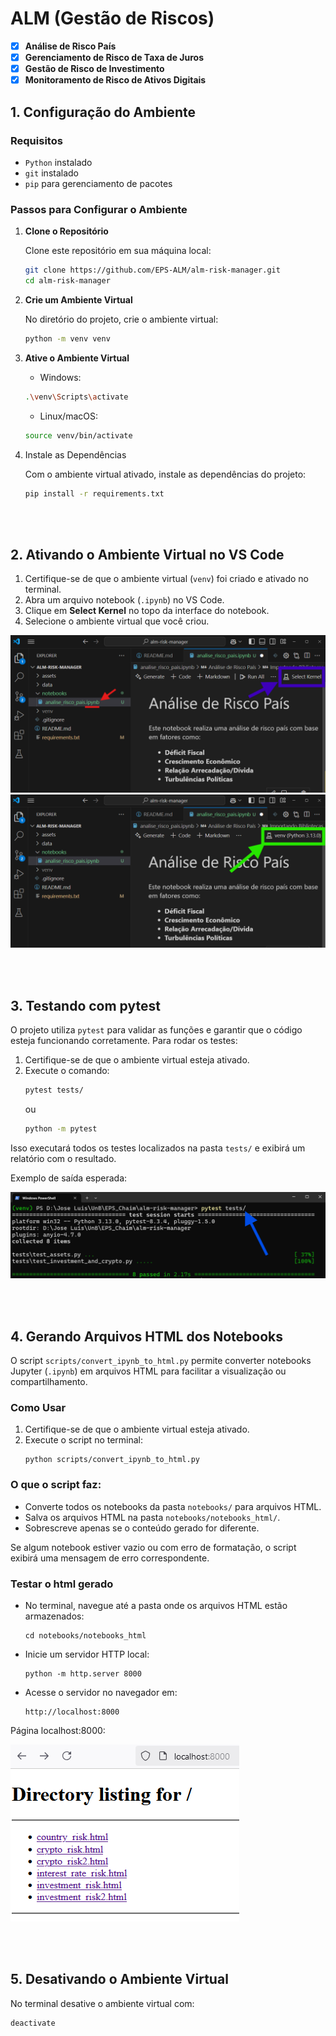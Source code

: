 # ALM (Gestão de Riscos)

- [x] **Análise de Risco País**
- [x] **Gerenciamento de Risco de Taxa de Juros**
- [x] **Gestão de Risco de Investimento**
- [x] **Monitoramento de Risco de Ativos Digitais**

## 1. Configuração do Ambiente

### Requisitos

- `Python` instalado
- `git` instalado
- `pip` para gerenciamento de pacotes

### Passos para Configurar o Ambiente

1. **Clone o Repositório** 

   Clone este repositório em sua máquina local:
   ```bash
   git clone https://github.com/EPS-ALM/alm-risk-manager.git
   cd alm-risk-manager
   ```

2. **Crie um Ambiente Virtual**

    No diretório do projeto, crie o ambiente virtual:
    ```bash
    python -m venv venv
    ```

3. **Ative o Ambiente Virtual**

    - Windows:
    ```bash
    .\venv\Scripts\activate
    ```

    - Linux/macOS:
    ```bash
    source venv/bin/activate
    ```

4. Instale as Dependências

    Com o ambiente virtual ativado, instale as dependências do projeto:
    ```bash
    pip install -r requirements.txt
    ```

<br></br>

## 2. Ativando o Ambiente Virtual no VS Code

1. Certifique-se de que o ambiente virtual (`venv`) foi criado e ativado no terminal.
2. Abra um arquivo notebook (`.ipynb`) no VS Code.
3. Clique em **Select Kernel** no topo da interface do notebook.
4. Selecione o ambiente virtual que você criou.

![Select Kernel](imgs/select-kernel.png)
![Select Kernel OK](imgs/select-kernel-ok.png)

<br></br>

## 3. Testando com pytest

O projeto utiliza `pytest` para validar as funções e garantir que o código esteja funcionando corretamente. Para rodar os testes:

1. Certifique-se de que o ambiente virtual esteja ativado.
2. Execute o comando:
    ```bash
    pytest tests/
    ```
    ou
    ```bash
    python -m pytest
    ```

Isso executará todos os testes localizados na pasta `tests/` e exibirá um relatório com o resultado.

Exemplo de saída esperada:

![Pytest](imgs/pytest.png)

<br></br>

## 4. Gerando Arquivos HTML dos Notebooks

O script `scripts/convert_ipynb_to_html.py` permite converter notebooks Jupyter (`.ipynb`) em arquivos HTML para facilitar a visualização ou compartilhamento.

### Como Usar

1. Certifique-se de que o ambiente virtual esteja ativado.
2. Execute o script no terminal:
    ```shell
    python scripts/convert_ipynb_to_html.py
    ```

### O que o script faz:
- Converte todos os notebooks da pasta `notebooks/` para arquivos HTML.
- Salva os arquivos HTML na pasta `notebooks/notebooks_html/`.
- Sobrescreve apenas se o conteúdo gerado for diferente.

Se algum notebook estiver vazio ou com erro de formatação, o script exibirá uma mensagem de erro correspondente.

### Testar o html gerado
- No terminal, navegue até a pasta onde os arquivos HTML estão armazenados:
    ```shell
    cd notebooks/notebooks_html
    ```
- Inicie um servidor HTTP local:
    ```shell
    python -m http.server 8000
    ```
- Acesse o servidor no navegador em:
    ```shell
    http://localhost:8000
    ```

Página localhost:8000:

![Localhost](imgs/localhost_notebooks.png)

<br></br>

## 5. Desativando o Ambiente Virtual
No terminal desative o ambiente virtual com:
```bash
deactivate
```
